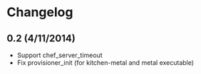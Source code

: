 # Changelog

## 0.2 (4/11/2014)

- Support chef_server_timeout
- Fix provisioner_init (for kitchen-metal and metal executable)
